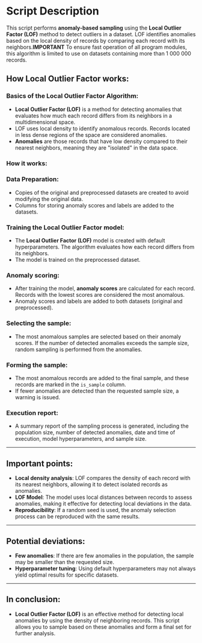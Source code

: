 # Script Description

This script performs **anomaly-based sampling** using the **Local Outlier Factor (LOF)** method to detect outliers in a dataset. LOF identifies anomalies based on the local density of records by comparing each record with its neighbors.**IMPORTANT** To ensure fast operation of all program modules, this algorithm is limited to use on datasets containing more than 1 000 000 records.

## How Local Outlier Factor works:

### Basics of the Local Outlier Factor Algorithm:
- **Local Outlier Factor (LOF)** is a method for detecting anomalies that evaluates how much each record differs from its neighbors in a multidimensional space.
- LOF uses local density to identify anomalous records. Records located in less dense regions of the space are considered anomalies.
- **Anomalies** are those records that have low density compared to their nearest neighbors, meaning they are "isolated" in the data space.

### How it works:

### Data Preparation:
- Copies of the original and preprocessed datasets are created to avoid modifying the original data.
- Columns for storing anomaly scores and labels are added to the datasets.

### Training the Local Outlier Factor model:
- The **Local Outlier Factor (LOF)** model is created with default hyperparameters. The algorithm evaluates how each record differs from its neighbors.
- The model is trained on the preprocessed dataset.

### Anomaly scoring:
- After training the model, **anomaly scores** are calculated for each record. Records with the lowest scores are considered the most anomalous.
- Anomaly scores and labels are added to both datasets (original and preprocessed).

### Selecting the sample:
- The most anomalous samples are selected based on their anomaly scores. If the number of detected anomalies exceeds the sample size, random sampling is performed from the anomalies.

### Forming the sample:
- The most anomalous records are added to the final sample, and these records are marked in the `is_sample` column.
- If fewer anomalies are detected than the requested sample size, a warning is issued.

### Execution report:
- A summary report of the sampling process is generated, including the population size, number of detected anomalies, date and time of execution, model hyperparameters, and sample size.

---

## Important points:

- **Local density analysis**: LOF compares the density of each record with its nearest neighbors, allowing it to detect isolated records as anomalies.
- **LOF Model**: The model uses local distances between records to assess anomalies, making it effective for detecting local deviations in the data.
- **Reproducibility**: If a random seed is used, the anomaly selection process can be reproduced with the same results.

---

## Potential deviations:

- **Few anomalies**: If there are few anomalies in the population, the sample may be smaller than the requested size.
- **Hyperparameter tuning**: Using default hyperparameters may not always yield optimal results for specific datasets.

---

## In conclusion:

- **Local Outlier Factor (LOF)** is an effective method for detecting local anomalies by using the density of neighboring records. This script allows you to sample based on these anomalies and form a final set for further analysis.
